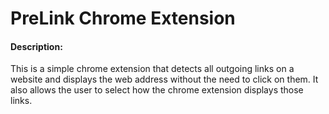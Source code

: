 # PreLink Chrome Extension
#### Description:
This is a simple chrome extension that detects all outgoing links on a website and displays the web address without the need to click on them. 
It also allows the user to select how the chrome extension displays those links.
